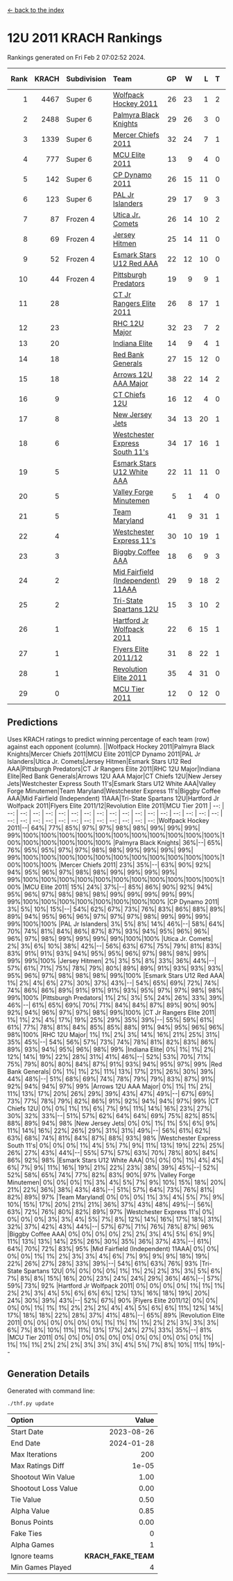 [<- back to the index](readme.md)
# 12U 2011 KRACH Rankings
Rankings generated on Fri Feb  2 07:02:52 2024.

Rank|KRACH|Subdivision|Team|GP|W|L|T|OTW|OTL|SoS|Exp Wins|Win Diff
---:|---:|:---|:---|---:|---:|---:|---:|---:|---:|---:|---:|---:
1|4467|Super 6|[Wolfpack Hockey 2011](https://gamesheetstats.com/seasons/3664/teams/140937/schedule)|26|23|1|2|0|0|478|24.8|-0.0
2|2488|Super 6|[Palmyra Black Knights](https://gamesheetstats.com/seasons/3664/teams/140949/schedule)|29|26|3|0|1|0|517|26.8|-0.0
3|1339|Super 6|[Mercer Chiefs 2011](https://gamesheetstats.com/seasons/3664/teams/140936/schedule)|32|24|7|1|2|1|952|25.3|-0.0
4|777|Super 6|[MCU Elite 2011](https://gamesheetstats.com/seasons/3664/teams/140929/schedule)|13|9|4|0|3|0|960|9.8|-0.0
5|142|Super 6|[CP Dynamo 2011](https://gamesheetstats.com/seasons/3664/teams/140944/schedule)|26|15|11|0|1|4|703|15.8|-0.0
6|123|Super 6|[PAL Jr Islanders](https://gamesheetstats.com/seasons/3664/teams/140943/schedule)|29|17|9|3|2|0|502|19.3|-0.0
7|87|Frozen 4|[Utica Jr. Comets](https://gamesheetstats.com/seasons/3664/teams/140945/schedule)|26|14|10|2|2|1|651|15.9|0.0
8|69|Frozen 4|[Jersey Hitmen](https://gamesheetstats.com/seasons/3664/teams/140938/schedule)|25|14|11|0|2|1|669|14.9|0.0
9|52|Frozen 4|[Esmark Stars U12 Red AAA](https://gamesheetstats.com/seasons/3664/teams/140951/schedule)|22|12|10|0|2|0|842|12.9|0.0
10|44|Frozen 4|[Pittsburgh Predators](https://gamesheetstats.com/seasons/3664/teams/140950/schedule)|19|9|9|1|0|1|964|10.4|0.0
11|28||[CT Jr Rangers Elite 2011](https://gamesheetstats.com/seasons/3664/teams/140931/schedule)|26|8|17|1|1|1|867|9.4|0.0
12|23||[RHC 12U Major](https://gamesheetstats.com/seasons/3664/teams/140941/schedule)|32|23|7|2|0|1|18|24.9|0.0
13|20||[Indiana Elite](https://gamesheetstats.com/seasons/3664/teams/144353/schedule)|14|9|4|1|1|0|43|10.4|0.0
14|18||[Red Bank Generals](https://gamesheetstats.com/seasons/3664/teams/140940/schedule)|27|15|12|0|1|2|192|15.9|0.0
15|18||[Arrows 12U AAA Major](https://gamesheetstats.com/seasons/3664/teams/140946/schedule)|38|22|14|2|1|1|81|23.9|0.0
16|9||[CT Chiefs 12U](https://gamesheetstats.com/seasons/3664/teams/140934/schedule)|16|12|4|0|1|0|5|12.9|0.0
17|8||[New Jersey Jets](https://gamesheetstats.com/seasons/3664/teams/140939/schedule)|34|13|20|1|2|0|339|14.4|0.0
18|6||[Westchester Express South 11's](https://gamesheetstats.com/seasons/3664/teams/140947/schedule)|34|17|16|1|1|0|59|18.4|0.0
19|5||[Esmark Stars U12 White AAA](https://gamesheetstats.com/seasons/3664/teams/140952/schedule)|22|11|11|0|1|1|11|11.9|0.0
20|5||[Valley Forge Minutemen](https://gamesheetstats.com/seasons/3664/teams/187349/schedule)|5|1|4|0|0|0|433|1.9|0.0
21|5||[Team Maryland](https://gamesheetstats.com/seasons/3664/teams/140954/schedule)|41|9|31|1|0|5|587|10.4|0.0
22|4||[Westchester Express 11's](https://gamesheetstats.com/seasons/3664/teams/140948/schedule)|30|10|19|1|0|3|66|11.4|0.0
23|3||[Biggby Coffee AAA](https://gamesheetstats.com/seasons/3664/teams/144351/schedule)|18|6|9|3|0|0|10|8.4|0.0
24|2||[Mid Fairfield (Independent) 11AAA](https://gamesheetstats.com/seasons/3664/teams/140933/schedule)|29|9|18|2|0|1|13|10.9|0.0
25|2||[Tri-State Spartans 12U](https://gamesheetstats.com/seasons/3664/teams/144352/schedule)|15|3|10|2|0|0|8|4.9|0.0
26|1||[Hartford Jr Wolfpack 2011](https://gamesheetstats.com/seasons/3664/teams/140935/schedule)|22|6|15|1|1|0|8|7.4|0.0
27|1||[Flyers Elite 2011/12](https://gamesheetstats.com/seasons/3664/teams/140942/schedule)|31|8|22|1|0|2|9|9.4|0.0
28|1||[Revolution Elite 2011](https://gamesheetstats.com/seasons/3664/teams/140953/schedule)|35|4|31|0|0|0|9|4.9|0.0
29|0||[MCU Tier 2011](https://gamesheetstats.com/seasons/3664/teams/140932/schedule)|12|0|12|0|0|0|4|0.9|0.0

## Predictions
Uses KRACH ratings to predict winning percentage of each team (row) against each opponent (column).
||Wolfpack Hockey 2011|Palmyra Black Knights|Mercer Chiefs 2011|MCU Elite 2011|CP Dynamo 2011|PAL Jr Islanders|Utica Jr. Comets|Jersey Hitmen|Esmark Stars U12 Red AAA|Pittsburgh Predators|CT Jr Rangers Elite 2011|RHC 12U Major|Indiana Elite|Red Bank Generals|Arrows 12U AAA Major|CT Chiefs 12U|New Jersey Jets|Westchester Express South 11's|Esmark Stars U12 White AAA|Valley Forge Minutemen|Team Maryland|Westchester Express 11's|Biggby Coffee AAA|Mid Fairfield (Independent) 11AAA|Tri-State Spartans 12U|Hartford Jr Wolfpack 2011|Flyers Elite 2011/12|Revolution Elite 2011|MCU Tier 2011
| --: | --: | --: | --: | --: | --: | --: | --: | --: | --: | --: | --: | --: | --: | --: | --: | --: | --: | --: | --: | --: | --: | --: | --: | --: | --: | --: | --: | --: | --: 
|Wolfpack Hockey 2011|--| 64%| 77%| 85%| 97%| 97%| 98%| 98%| 99%| 99%| 99%| 99%|100%|100%|100%|100%|100%|100%|100%|100%|100%|100%|100%|100%|100%|100%|100%|100%|100%
|Palmyra Black Knights| 36%|--| 65%| 76%| 95%| 95%| 97%| 97%| 98%| 98%| 99%| 99%| 99%| 99%| 99%|100%|100%|100%|100%|100%|100%|100%|100%|100%|100%|100%|100%|100%|100%
|Mercer Chiefs 2011| 23%| 35%|--| 63%| 90%| 92%| 94%| 95%| 96%| 97%| 98%| 98%| 99%| 99%| 99%| 99%| 99%|100%|100%|100%|100%|100%|100%|100%|100%|100%|100%|100%|100%
|MCU Elite 2011| 15%| 24%| 37%|--| 85%| 86%| 90%| 92%| 94%| 95%| 96%| 97%| 98%| 98%| 98%| 99%| 99%| 99%| 99%| 99%| 99%|100%|100%|100%|100%|100%|100%|100%|100%
|CP Dynamo 2011|  3%|  5%| 10%| 15%|--| 54%| 62%| 67%| 73%| 76%| 83%| 86%| 88%| 89%| 89%| 94%| 95%| 96%| 96%| 97%| 97%| 97%| 98%| 99%| 99%| 99%| 99%|100%|100%
|PAL Jr Islanders|  3%|  5%|  8%| 14%| 46%|--| 58%| 64%| 70%| 74%| 81%| 84%| 86%| 87%| 87%| 93%| 94%| 95%| 96%| 96%| 96%| 97%| 98%| 99%| 99%| 99%| 99%|100%|100%
|Utica Jr. Comets|  2%|  3%|  6%| 10%| 38%| 42%|--| 56%| 63%| 67%| 75%| 79%| 81%| 83%| 83%| 91%| 91%| 93%| 94%| 95%| 95%| 96%| 97%| 98%| 98%| 99%| 99%| 99%|100%
|Jersey Hitmen|  2%|  3%|  5%|  8%| 33%| 36%| 44%|--| 57%| 61%| 71%| 75%| 78%| 79%| 80%| 89%| 89%| 91%| 93%| 93%| 93%| 95%| 96%| 97%| 98%| 98%| 98%| 99%|100%
|Esmark Stars U12 Red AAA|  1%|  2%|  4%|  6%| 27%| 30%| 37%| 43%|--| 54%| 65%| 69%| 72%| 74%| 74%| 86%| 86%| 89%| 91%| 91%| 91%| 93%| 95%| 97%| 97%| 98%| 98%| 99%|100%
|Pittsburgh Predators|  1%|  2%|  3%|  5%| 24%| 26%| 33%| 39%| 46%|--| 61%| 65%| 69%| 70%| 71%| 84%| 84%| 87%| 89%| 90%| 90%| 92%| 94%| 96%| 97%| 97%| 98%| 99%|100%
|CT Jr Rangers Elite 2011|  1%|  1%|  2%|  4%| 17%| 19%| 25%| 29%| 35%| 39%|--| 55%| 59%| 61%| 61%| 77%| 78%| 81%| 84%| 85%| 85%| 88%| 91%| 94%| 95%| 96%| 96%| 98%|100%
|RHC 12U Major|  1%|  1%|  2%|  3%| 14%| 16%| 21%| 25%| 31%| 35%| 45%|--| 54%| 56%| 57%| 73%| 74%| 78%| 81%| 82%| 83%| 86%| 89%| 93%| 94%| 95%| 96%| 98%| 99%
|Indiana Elite|  0%|  1%|  1%|  2%| 12%| 14%| 19%| 22%| 28%| 31%| 41%| 46%|--| 52%| 53%| 70%| 71%| 75%| 79%| 80%| 80%| 84%| 87%| 91%| 93%| 94%| 95%| 97%| 99%
|Red Bank Generals|  0%|  1%|  1%|  2%| 11%| 13%| 17%| 21%| 26%| 30%| 39%| 44%| 48%|--| 51%| 68%| 69%| 74%| 78%| 79%| 79%| 83%| 87%| 91%| 92%| 94%| 94%| 97%| 99%
|Arrows 12U AAA Major|  0%|  1%|  1%|  2%| 11%| 13%| 17%| 20%| 26%| 29%| 39%| 43%| 47%| 49%|--| 67%| 69%| 73%| 77%| 78%| 79%| 82%| 86%| 91%| 92%| 94%| 94%| 97%| 99%
|CT Chiefs 12U|  0%|  0%|  1%|  1%|  6%|  7%|  9%| 11%| 14%| 16%| 23%| 27%| 30%| 32%| 33%|--| 51%| 57%| 62%| 64%| 64%| 69%| 75%| 82%| 85%| 88%| 89%| 94%| 98%
|New Jersey Jets|  0%|  0%|  1%|  1%|  5%|  6%|  9%| 11%| 14%| 16%| 22%| 26%| 29%| 31%| 31%| 49%|--| 56%| 61%| 62%| 63%| 68%| 74%| 81%| 84%| 87%| 88%| 93%| 98%
|Westchester Express South 11's|  0%|  0%|  0%|  1%|  4%|  5%|  7%|  9%| 11%| 13%| 19%| 22%| 25%| 26%| 27%| 43%| 44%|--| 55%| 57%| 57%| 63%| 70%| 78%| 80%| 84%| 86%| 92%| 98%
|Esmark Stars U12 White AAA|  0%|  0%|  0%|  1%|  4%|  4%|  6%|  7%|  9%| 11%| 16%| 19%| 21%| 22%| 23%| 38%| 39%| 45%|--| 52%| 52%| 58%| 65%| 74%| 77%| 82%| 83%| 90%| 97%
|Valley Forge Minutemen|  0%|  0%|  0%|  1%|  3%|  4%|  5%|  7%|  9%| 10%| 15%| 18%| 20%| 21%| 22%| 36%| 38%| 43%| 48%|--| 51%| 57%| 64%| 73%| 76%| 81%| 82%| 89%| 97%
|Team Maryland|  0%|  0%|  0%|  1%|  3%|  4%|  5%|  7%|  9%| 10%| 15%| 17%| 20%| 21%| 21%| 36%| 37%| 43%| 48%| 49%|--| 56%| 63%| 72%| 76%| 80%| 82%| 89%| 97%
|Westchester Express 11's|  0%|  0%|  0%|  0%|  3%|  3%|  4%|  5%|  7%|  8%| 12%| 14%| 16%| 17%| 18%| 31%| 32%| 37%| 42%| 43%| 44%|--| 57%| 67%| 71%| 76%| 78%| 87%| 96%
|Biggby Coffee AAA|  0%|  0%|  0%|  0%|  2%|  2%|  3%|  4%|  5%|  6%|  9%| 11%| 13%| 13%| 14%| 25%| 26%| 30%| 35%| 36%| 37%| 43%|--| 61%| 64%| 70%| 72%| 83%| 95%
|Mid Fairfield (Independent) 11AAA|  0%|  0%|  0%|  0%|  1%|  1%|  2%|  3%|  3%|  4%|  6%|  7%|  9%|  9%|  9%| 18%| 19%| 22%| 26%| 27%| 28%| 33%| 39%|--| 54%| 61%| 63%| 76%| 93%
|Tri-State Spartans 12U|  0%|  0%|  0%|  0%|  1%|  1%|  2%|  2%|  3%|  3%|  5%|  6%|  7%|  8%|  8%| 15%| 16%| 20%| 23%| 24%| 24%| 29%| 36%| 46%|--| 57%| 59%| 73%| 92%
|Hartford Jr Wolfpack 2011|  0%|  0%|  0%|  0%|  1%|  1%|  1%|  2%|  2%|  3%|  4%|  5%|  6%|  6%|  6%| 12%| 13%| 16%| 18%| 19%| 20%| 24%| 30%| 39%| 43%|--| 52%| 67%| 90%
|Flyers Elite 2011/12|  0%|  0%|  0%|  0%|  1%|  1%|  1%|  2%|  2%|  2%|  4%|  4%|  5%|  6%|  6%| 11%| 12%| 14%| 17%| 18%| 18%| 22%| 28%| 37%| 41%| 48%|--| 65%| 89%
|Revolution Elite 2011|  0%|  0%|  0%|  0%|  0%|  0%|  1%|  1%|  1%|  1%|  2%|  2%|  3%|  3%|  3%|  6%|  7%|  8%| 10%| 11%| 11%| 13%| 17%| 24%| 27%| 33%| 35%|--| 81%
|MCU Tier 2011|  0%|  0%|  0%|  0%|  0%|  0%|  0%|  0%|  0%|  0%|  0%|  1%|  1%|  1%|  1%|  2%|  2%|  2%|  3%|  3%|  3%|  4%|  5%|  7%|  8%| 10%| 11%| 19%|--

## Generation Details

Generated with command line:
```
./thf.py update
```

| Option | Value |
| :----- | ----: |
| Start Date | 2023-08-26 |
| End Date | 2024-01-28 |
| Max Iterations | 200 |
| Max Ratings Diff | 1e-05 |
| Shootout Win Value | 1.00 |
| Shootout Loss Value | 0.00 |
| Tie Value | 0.50 |
| Alpha Value | 0.85 |
| Bonus Points | 0.00 |
| Fake Ties | 0 |
| Alpha Games | 1 |
| Ignore teams | __KRACH_FAKE_TEAM__ |
| Min Games Played | 4 |

